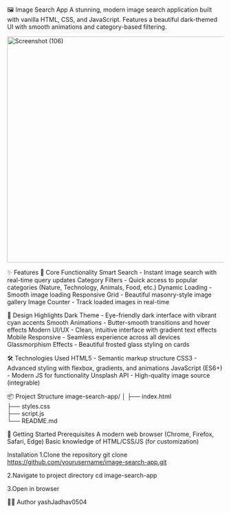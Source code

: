 🖼️ Image Search App
A stunning, modern image search application built with vanilla HTML, CSS, and JavaScript. Features a beautiful dark-themed UI with smooth animations and category-based filtering.

<img width="527" height="527" alt="Screenshot (106)" src="https://github.com/user-attachments/assets/ba159339-a845-473e-96a1-35c160f74075" />





✨ Features
🎯 Core Functionality
Smart Search - Instant image search with real-time query updates
Category Filters - Quick access to popular categories (Nature, Technology, Animals, Food, etc.)
Dynamic Loading - Smooth image loading 
Responsive Grid - Beautiful masonry-style image gallery
Image Counter - Track loaded images in real-time

🎨 Design Highlights
Dark Theme - Eye-friendly dark interface with vibrant cyan accents
Smooth Animations - Butter-smooth transitions and hover effects
Modern UI/UX - Clean, intuitive interface with gradient text effects
Mobile Responsive - Seamless experience across all devices
Glassmorphism Effects - Beautiful frosted glass styling on cards

🛠️ Technologies Used
HTML5 - Semantic markup structure
CSS3 - Advanced styling with flexbox, gradients, and animations
JavaScript (ES6+) - Modern JS for functionality
Unsplash API - High-quality image source (integrable)

📦 Project Structure
image-search-app/
│
├── index.html          
├── styles.css          
├── script.js           
└── README.md          

🚀 Getting Started
Prerequisites
A modern web browser (Chrome, Firefox, Safari, Edge)
Basic knowledge of HTML/CSS/JS (for customization)

Installation
1.Clone the repository
git clone https://github.com/yourusername/image-search-app.git

2.Navigate to project directory
cd image-search-app

3.Open in browser


👨‍💻 Author
yashJadhav0504




